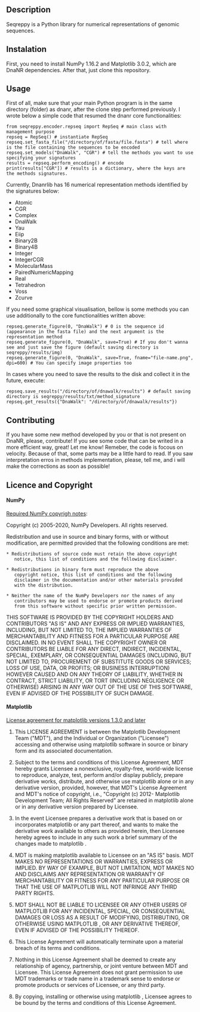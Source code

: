 ## Description
Seqreppy is a Python library for numerical representations of genomic sequences.

## Instalation
First, you need to install NumPy 1.16.2 and Matplotlib 3.0.2, which are DnaNR dependencies.
After that, just clone this repository.

## Usage
First of all, make sure that your main Python program is in the same directory (folder) as dnanr, after the clone step performed previously.
I wrote below a simple code that resumed the dnanr core functionalities:

```
from seqreppy.encoder.repseq import RepSeq # main class with management purpose
repseq = RepSeq() # instantiate RepSeq
repseq.set_fasta_file("/directory/of/fasta/file.fasta") # tell where is the file containing the sequences to be encoded
repseq.set_models("DnaWalk", "CGR") # tell the methods you want to use specifying your signatures 
results = repseq.perform_encoding() # encode
print(results["CGR"]) # results is a dictionary, where the keys are the methods signatures.   
```
Currently, Dnanrlib has 16 numerical representation methods identified by the signatures below:

* Atomic
* CGR
* Complex
* DnaWalk
* Yau
* Eiip
* Binary2B
* Binary4B
* Integer
* IntegerCGR
* MolecularMass
* PairedNumericMapping
* Real
* Tetrahedron
* Voss
* Zcurve


If you need some graphical visualisation, bellow is some methods you can use additionally to the core functionalities written above:

```
repseq.generate_figure(0, "DnaWalk") # 0 is the sequence id (appearance in the fasta file) and the next argument is the representation method
repseq.generate_figure(0, "DnaWalk", save=True) # If you don't wanna see and just save the figure (default saving directory is seqreppy/results/img)
repseq.generate_figure(0, "DnaWalk", save=True, fname="file-name.png", dpi=600) # You can specify image properties too
```

In cases where you need to save the results to the disk and collect it in the future, execute:

```
repseq.save_results("/directory/of/dnawalk/results") # default saving directory is seqreppy/results/txt/method_signature
repseq.get_results({"DnaWalk": "/directory/of/dnawalk/results"})
```

## Contributing
If you have some new method developed by you or that is not present on DnaNR,
please, contribute!
If you see some code that can be writed in a more efficient way, great! Let me know! Remeber, the code is focous on velocity. Because of that, some parts may be a little hard to read.
If you saw interpretation erros in methods implementation, please, tell me, and i will make the corrections as soon as possible!

## Licence and Copyright
#### NumPy 
[Required NumPy copyrigh notes](https://github.com/numpy/numpy/blob/master/LICENSE.txt):

Copyright (c) 2005-2020, NumPy Developers.
All rights reserved.

Redistribution and use in source and binary forms, with or without
modification, are permitted provided that the following conditions are
met:

    * Redistributions of source code must retain the above copyright
       notice, this list of conditions and the following disclaimer.

    * Redistributions in binary form must reproduce the above
       copyright notice, this list of conditions and the following
       disclaimer in the documentation and/or other materials provided
       with the distribution.

    * Neither the name of the NumPy Developers nor the names of any
       contributors may be used to endorse or promote products derived
       from this software without specific prior written permission.

THIS SOFTWARE IS PROVIDED BY THE COPYRIGHT HOLDERS AND CONTRIBUTORS
"AS IS" AND ANY EXPRESS OR IMPLIED WARRANTIES, INCLUDING, BUT NOT
LIMITED TO, THE IMPLIED WARRANTIES OF MERCHANTABILITY AND FITNESS FOR
A PARTICULAR PURPOSE ARE DISCLAIMED. IN NO EVENT SHALL THE COPYRIGHT
OWNER OR CONTRIBUTORS BE LIABLE FOR ANY DIRECT, INDIRECT, INCIDENTAL,
SPECIAL, EXEMPLARY, OR CONSEQUENTIAL DAMAGES (INCLUDING, BUT NOT
LIMITED TO, PROCUREMENT OF SUBSTITUTE GOODS OR SERVICES; LOSS OF USE,
DATA, OR PROFITS; OR BUSINESS INTERRUPTION) HOWEVER CAUSED AND ON ANY
THEORY OF LIABILITY, WHETHER IN CONTRACT, STRICT LIABILITY, OR TORT
(INCLUDING NEGLIGENCE OR OTHERWISE) ARISING IN ANY WAY OUT OF THE USE
OF THIS SOFTWARE, EVEN IF ADVISED OF THE POSSIBILITY OF SUCH DAMAGE.

#### Matplotlib
[License agreement for matplotlib versions 1.3.0 and later](https://github.com/matplotlib/matplotlib/blob/master/LICENSE/LICENSE)

1. This LICENSE AGREEMENT is between the Matplotlib Development Team
("MDT"), and the Individual or Organization ("Licensee") accessing and
otherwise using matplotlib software in source or binary form and its
associated documentation.

2. Subject to the terms and conditions of this License Agreement, MDT
hereby grants Licensee a nonexclusive, royalty-free, world-wide license
to reproduce, analyze, test, perform and/or display publicly, prepare
derivative works, distribute, and otherwise use matplotlib
alone or in any derivative version, provided, however, that MDT's
License Agreement and MDT's notice of copyright, i.e., "Copyright (c)
2012- Matplotlib Development Team; All Rights Reserved" are retained in
matplotlib  alone or in any derivative version prepared by
Licensee.

3. In the event Licensee prepares a derivative work that is based on or
incorporates matplotlib or any part thereof, and wants to
make the derivative work available to others as provided herein, then
Licensee hereby agrees to include in any such work a brief summary of
the changes made to matplotlib .

4. MDT is making matplotlib available to Licensee on an "AS
IS" basis.  MDT MAKES NO REPRESENTATIONS OR WARRANTIES, EXPRESS OR
IMPLIED.  BY WAY OF EXAMPLE, BUT NOT LIMITATION, MDT MAKES NO AND
DISCLAIMS ANY REPRESENTATION OR WARRANTY OF MERCHANTABILITY OR FITNESS
FOR ANY PARTICULAR PURPOSE OR THAT THE USE OF MATPLOTLIB
WILL NOT INFRINGE ANY THIRD PARTY RIGHTS.

5. MDT SHALL NOT BE LIABLE TO LICENSEE OR ANY OTHER USERS OF MATPLOTLIB
 FOR ANY INCIDENTAL, SPECIAL, OR CONSEQUENTIAL DAMAGES OR
LOSS AS A RESULT OF MODIFYING, DISTRIBUTING, OR OTHERWISE USING
MATPLOTLIB , OR ANY DERIVATIVE THEREOF, EVEN IF ADVISED OF
THE POSSIBILITY THEREOF.

6. This License Agreement will automatically terminate upon a material
breach of its terms and conditions.

7. Nothing in this License Agreement shall be deemed to create any
relationship of agency, partnership, or joint venture between MDT and
Licensee.  This License Agreement does not grant permission to use MDT
trademarks or trade name in a trademark sense to endorse or promote
products or services of Licensee, or any third party.

8. By copying, installing or otherwise using matplotlib ,
Licensee agrees to be bound by the terms and conditions of this License
Agreement.
